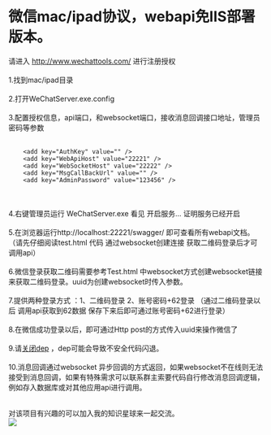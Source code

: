# 微信mac/ipad协议，webapi免IIS部署版本。
 请进入  http://www.wechattools.com/ 进行注册授权<br/><br/>
1.找到mac/ipad目录<br/><br/>
2.打开WeChatServer.exe.config<br/><br/>
3.配置授权信息，api端口，和websocket端口，接收消息回调接口地址，管理员密码等参数<br/><br/>
```  
    <add key="AuthKey" value="" />
    <add key="WebApiHost" value="22221" />
    <add key="WebSocketHost" value="22222" />
    <add key="MsgCallBackUrl" value="" />
    <add key="AdminPassword" value="123456" />
```
<br/><br/>
4.右键管理员运行 WeChatServer.exe
看见  开启服务... 证明服务已经开启<br/><br/>
5.在浏览器运行http://localhost:22221/swagger/ 即可查看所有webapi文档。（请先仔细阅读test.html 代码 通过websocket创建连接 获取二维码登录后才可调用api）<br/><br/>
6.微信登录获取二维码需要参考Test.html 中websocket方式创建websocket链接来获取二维码登录。uuid为创建websocket时传入参数。<br/><br/>
7.提供两种登录方式 ：1、二维码登录  2、账号密码+62登录  （通过二维码登录以后 调用api获取到62数据 保存下来后即可通过账号密码+62进行登录）<br/><br/>
8.在微信成功登录以后，即可通过Http post的方式传入uuid来操作微信了<br/><br/>
9.请<a target="_blank" href="https://jingyan.baidu.com/article/335530daab956419cb41c38a.html">关闭dep</a> ，dep可能会导致不安全代码闪退。<br/><br/>
10.消息回调通过websocket 异步回调的方式返回，如果websocket不在线则无法接受到消息回调，如果有特殊需求可以联系群主索要代码自行修改消息回调逻辑，例如存入数据库或对其他应用api进行调用。<br/><br/>

对该项目有兴趣的可以加入我的知识星球来一起交流。<br/>
![](https://github.com/changtuiqie/WeChatAgreement.WebApi.Simple/blob/master/zsxq.jpg) <br/>